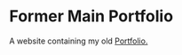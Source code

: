 # Former Main Portfolio

A website containing my old [Portfolio.](https://chris-milan.github.io/Main-Portfolio/)
